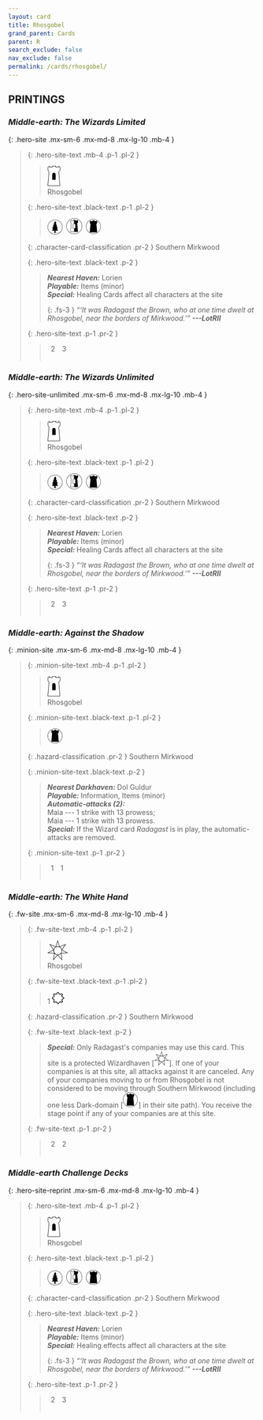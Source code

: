 ```yaml
---
layout: card
title: Rhosgobel
grand_parent: Cards
parent: R
search_exclude: false
nav_exclude: false
permalink: /cards/rhosgobel/
---
```


## PRINTINGS


### _Middle-earth: The Wizards Limited_

{: .hero-site .mx-sm-6 .mx-md-8 .mx-lg-10 .mb-4 }
> {: .hero-site-text .mb-4 .p-1 .pl-2 }
> > <div class="card-mp"><img src="/assets/images/free-hold-L.svg"></div>
> > <div class="character-card-name">Rhosgobel</div>
>
> {: .hero-site-text .black-text .p-1 .pl-2 }
> > ![](/assets/images/wilderness.svg)&ensp;![](/assets/images/border-land.svg)&ensp;![](/assets/images/dark-domain.svg)
>
> {: .character-card-classification .pr-2 }
> Southern Mirkwood
>
> {: .hero-site-text .black-text .p-2 }
> > _**Nearest Haven:**_ Lorien <br>_**Playable:**_ Items (minor) <br>_**Special:**_ Healing Cards affect all characters at the site  
> > 
> > {: .fs-3 } 
> > _“‘It was Radagast the Brown, who at one time dwelt at Rhosgobel, near the borders of Mirkwood.’”_ ***---&#65279;LotRII*** 
> 
> {: .hero-site-text .p-1 .pr-2 }
> > <div class="hero-site-draw"><span class="hero-you-draw">&ensp;2&ensp;</span><span class="hero-opp-draw">&ensp;3&ensp;</span></div>
> > <div class="card-corruption">&nbsp;</div>

### _Middle-earth: The Wizards Unlimited_

{: .hero-site-unlimited .mx-sm-6 .mx-md-8 .mx-lg-10 .mb-4 }
> {: .hero-site-text .mb-4 .p-1 .pl-2 }
> > <div class="card-mp"><img src="/assets/images/free-hold-L.svg"></div>
> > <div class="character-card-name">Rhosgobel</div>
>
> {: .hero-site-text .black-text .p-1 .pl-2 }
> > ![](/assets/images/wilderness.svg)&ensp;![](/assets/images/border-land.svg)&ensp;![](/assets/images/dark-domain.svg)
>
> {: .character-card-classification .pr-2 }
> Southern Mirkwood
>
> {: .hero-site-text .black-text .p-2 }
> > _**Nearest Haven:**_ Lorien <br>_**Playable:**_ Items (minor) <br>_**Special:**_ Healing Cards affect all characters at the site  
> > 
> > {: .fs-3 } 
> > _“‘It was Radagast the Brown, who at one time dwelt at Rhosgobel, near the borders of Mirkwood.’”_ ***---&#65279;LotRII*** 
> 
> {: .hero-site-text .p-1 .pr-2 }
> > <div class="hero-site-draw"><span class="hero-you-draw">&ensp;2&ensp;</span><span class="hero-opp-draw">&ensp;3&ensp;</span></div>
> > <div class="card-corruption">&nbsp;</div>

### _Middle-earth: Against the Shadow_

{: .minion-site .mx-sm-6 .mx-md-8 .mx-lg-10 .mb-4 }
> {: .minion-site-text .mb-4 .p-1 .pl-2 }
> > <div class="card-mp"><img src="/assets/images/free-hold-L.svg"></div>
> > <div class="card-name">Rhosgobel</div>
>
> {: .minion-site-text .black-text .p-1 .pl-2 }
> > ![](/assets/images/dark-domain.svg)
>
> {: .hazard-classification .pr-2 }
> Southern Mirkwood
>
> {: .minion-site-text .black-text .p-2 }
> > ***Nearest Darkhaven:*** Dol Guldur  <br>_**Playable:**_ Information, Items (minor) <br>_**Automatic-attacks (2):**_<br>  Maia --- 1 strike with 13 prowess; <br>Maia --- 1 strike with 13 prowess. <br>_**Special:**_ If the Wizard card _Radagast_ is in play, the automatic-attacks are removed. 
> 
> {: .minion-site-text .p-1 .pr-2 }
> > <div class="hero-site-draw"><span class="minion-you-draw">&ensp;1&ensp;</span><span class="minion-opp-draw">&ensp;1&ensp;</span></div>
> > <div class="card-corruption">&nbsp;</div>

### _Middle-earth: The White Hand_

{: .fw-site .mx-sm-6 .mx-md-8 .mx-lg-10 .mb-4 }
> {: .fw-site-text .mb-4 .p-1 .pl-2 }
> > <div class="card-mp"><img src="/assets/images/free-haven-L.svg"></div>
> > <div class="card-name">Rhosgobel</div>
>
> {: .fw-site-text .black-text .p-1 .pl-2 }
> > 1 ![](/assets/images/stage-point.svg)
>
> {: .hazard-classification .pr-2 }
> Southern Mirkwood
>
> {: .fw-site-text .black-text .p-2 }
> > _**Special:**_ Only Radagast's companies may use this card. This site is a protected Wizardhaven <nobr>[<img src="/assets/images/free-haven.svg">]</nobr>. If one of your companies is at this site, all attacks against it are canceled. Any of your companies moving to or from Rhosgobel is not considered to be moving through Southern Mirkwood (including one less Dark-domain <nobr>[<img src="/assets/images/dark-domain.svg">]</nobr> in their site path). You receive the stage point if any of your companies are at this site.  
> 
> {: .fw-site-text .p-1 .pr-2 }
> > <div class="hero-site-draw"><span class="minion-you-draw">&ensp;2&ensp;</span><span class="minion-opp-draw">&ensp;2&ensp;</span></div>
> > <div class="card-corruption">&nbsp;</div>

### _Middle-earth Challenge Decks_

{: .hero-site-reprint .mx-sm-6 .mx-md-8 .mx-lg-10 .mb-4 }
> {: .hero-site-text .mb-4 .p-1 .pl-2 }
> > <div class="card-mp"><img src="/assets/images/free-hold-L.svg"></div>
> > <div class="character-card-name">Rhosgobel</div>
>
> {: .hero-site-text .black-text .p-1 .pl-2 }
> > ![](/assets/images/wilderness.svg)&ensp;![](/assets/images/border-land.svg)&ensp;![](/assets/images/dark-domain.svg)
>
> {: .character-card-classification .pr-2 }
> Southern Mirkwood
>
> {: .hero-site-text .black-text .p-2 }
> > _**Nearest Haven:**_ Lorien <br>_**Playable:**_ Items (minor) <br>_**Special:**_ Healing effects affect all characters at the site  
> > 
> > {: .fs-3 } 
> > _“‘It was Radagast the Brown, who at one time dwelt at Rhosgobel, near the borders of Mirkwood.’”_ ***---&#65279;LotRII*** 
> 
> {: .hero-site-text .p-1 .pr-2 }
> > <div class="hero-site-draw"><span class="hero-you-draw">&ensp;2&ensp;</span><span class="hero-opp-draw">&ensp;3&ensp;</span></div>
> > <div class="card-corruption">&nbsp;</div>
